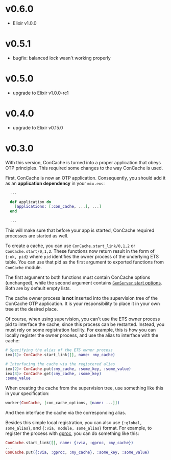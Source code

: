 # v0.6.0
- Elixir v1.0.0

# v0.5.1
- bugfix: balanced lock wasn't working properly

# v0.5.0
- upgrade to Elixir v1.0.0-rc1

# v0.4.0
- upgrade to Elixir v0.15.0

# v0.3.0

With this version, ConCache is turned into a proper application that obeys OTP principles. This required some changes to the way ConCache is used.

First, ConCache is now an OTP application. Consequently, you should add it as an **application dependency** in your `mix.exs`:

```elixir
  ...

  def application do
    [applications: [:con_cache, ...], ...]
  end

  ...
```

This will make sure that before your app is started, ConCache required processes are started as well.

To create a cache, you can use `ConCache.start_link/0,1,2` or `ConCache.start/0,1,2`. These functions now return result in the form of `{:ok, pid}` where `pid` identifies the owner process of the underlying ETS table. You can use that pid as the first argument to exported functions from `ConCache` module.

The first argument to both functions must contain ConCache options (unchanged), while the second argument contains [`GenServer` start options](http://elixir-lang.org/docs/stable/elixir/GenServer.html#t:options/0). Both are by default empty lists.

The cache owner process **is not** inserted into the supervision tree of the ConCache OTP application. It is your responsibility to place it in your own tree at the desired place.

Of course, when using supervision, you can't use the ETS owner process pid to interface the cache, since this process can be restarted. Instead, you must rely on some registration facility. For example, this is how you can locally register the owner process, and use the alias to interface with the cache:

```elixir
# Specifying the alias of the ETS owner process
iex(1)> ConCache.start_link([], name: :my_cache)

# Interfacing the cache via the registered alias
iex(2)> ConCache.put(:my_cache, :some_key, :some_value)
iex(3)> ConCache.get(:my_cache, :some_key)
:some_value
```

When creating the cache from the supervision tree, use something like this in your specification:

```elixir
worker(ConCache, [con_cache_options, [name: ...]])
```

And then interface the cache via the corresponding alias.

Besides this simple local registration, you can also use `{:global, some_alias}`, and `{:via, module, some_alias}` format. For example, to register the process with [gproc](https://github.com/uwiger/gproc), you can do something like this:

```elixir
ConCache.start_link([], name: {:via, :gproc, :my_cache})
...
ConCache.put({:via, :gproc, :my_cache}, :some_key, :some_value)
```